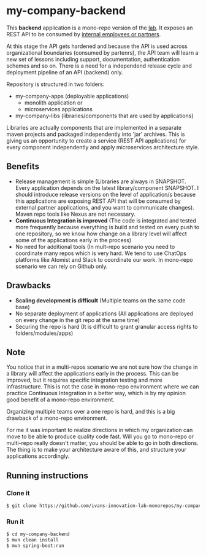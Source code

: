# my-company-backend

This **backend** application is a mono-repo version of the [lab](http://ivans-innovation-lab.github.io/). It exposes an REST API to be consumed by [internal employees or partners](http://idugalic.pro/2017-12-26-API-Strategy/).

At this stage the API gets hardened and because the API is used across organizational boundaries (consumed by partenrs), the API team will learn a new set of lessons including support, documentation, authentication schemes and so on. There is a need for a independend release cycle and deployment pipeline of an API (backend) only.

Repository is structured in two folders:

- my-company-apps (deployable applications)
   - monolith application or
   - microservices applications
- my-company-libs (libraries/components that are used by applications)

Libraries are actually components that are implemented in a separate maven projects and packaged independently into 'jar' archives. This is giving us an opportunity to create a service (REST API applications) for every component independently and apply microservices architecture style.

## Benefits

- Release management is simple (Libraries are always in SNAPSHOT. Every application depends on the latest library/component SNAPSHOT. I should introduce release versions on the level of application/s because this applications are exposing REST API that will be consumed by external partner applications, and you want to communicate changes). Maven repo tools like Nexus are not necessary.
- **Continuous Integration is improved** (The code is integrated and tested more frequently because everything is build and tested on every push to one repository, so we know how change on a library level will affect some of the applications early in the process)
- No need for additional tools (In mult-repo scenario you need to coordinate many repos which is very hard. We tend to use ChatOps platforms like Atomist and Slack to coordinate our work. In mono-repo scenario we can rely on Github only.

## Drawbacks

- **Scaling development is difficult** (Multiple teams on the same code base)
- No separate deployment of applications (All applications are deployed on every change in the git repo at the same time)
- Securing the repo is hard (It is difficult to grant granular access rights to folders/modules/apps)

## Note

You notice that in a multi-repos scenario we are not sure how the change in a library will affect the applications early in the process. This can be improved, but it requires specific integration testing and more infrastructure. This is not the case in mono-repo environment where we can practice Continuous Integration in a better way, which is by my opinion good benefit of a mono-repo environment. 

Organizing multiple teams over a one repo is hard, and this is a big drawback of a mono-repo environment.

For me it was important to realize directions in which my organization can move to be able to produce quality code fast. Will you go to mono-repo or multi-repo really doesn't matter, you should be able to go in both directions. The thing is to make your architecture aware of this, and structure your applications accordingly.


## Running instructions

### Clone it

```bash
$ git clone https://github.com/ivans-innovation-lab-monorepos/my-company-backend.git
```

### Run it

```bash
$ cd my-company-backend
$ mvn clean install
$ mvn spring-boot:run
```
